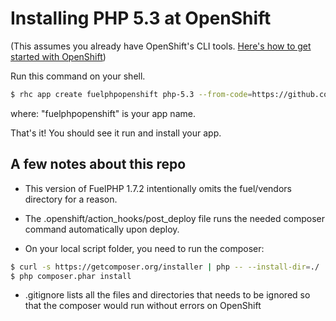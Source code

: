 # Installing PHP 5.3 at OpenShift

(This assumes you already have OpenShift's CLI tools. [Here's how to get started with OpenShift](https://developers.openshift.com/en/getting-started-overview.html))

Run this command on your shell.

```sh
$ rhc app create fuelphpopenshift php-5.3 --from-code=https://github.com/arnoldgamboa/fuelphp-$ openshift.git
```

where: "fuelphpopenshift" is your app name.

That's it! You should see it run and install your app.

A few notes about this repo
---------------------------
- This version of FuelPHP 1.7.2 intentionally omits the fuel/vendors directory for a reason.

- The .openshift/action_hooks/post_deploy file runs the needed composer command automatically upon deploy.

- On your local script folder, you need to run the composer:

```sh
$ curl -s https://getcomposer.org/installer | php -- --install-dir=./
$ php composer.phar install
```

- .gitignore lists all the files and directories that needs to be ignored so that the composer would run without errors on OpenShift

